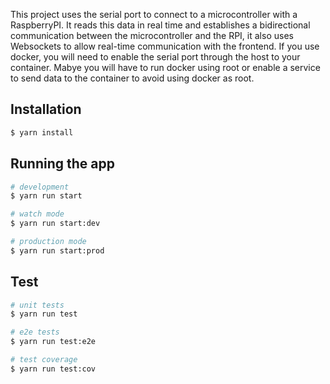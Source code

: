 This project uses the serial port to connect to a microcontroller with a RaspberryPI.
It reads this data in real time and establishes a bidirectional communication between the microcontroller and the RPI, 
it also uses Websockets to allow real-time communication with the frontend.
If you use docker, you will need to enable the serial port through the host to your container. 
Mabye you will have to run docker using root or enable a service to send data to the container to avoid using docker as root.

## Installation

```bash
$ yarn install
```

## Running the app

```bash
# development
$ yarn run start

# watch mode
$ yarn run start:dev

# production mode
$ yarn run start:prod
```

## Test

```bash
# unit tests
$ yarn run test

# e2e tests
$ yarn run test:e2e

# test coverage
$ yarn run test:cov
```

